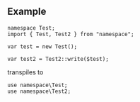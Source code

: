 ## Example
```
namespace Test;
import { Test, Test2 } from "namespace";

var test = new Test();

var test2 = Test2::write($test);
```

transpiles to
```
use namespace\Test;
use namespace\Test2;

